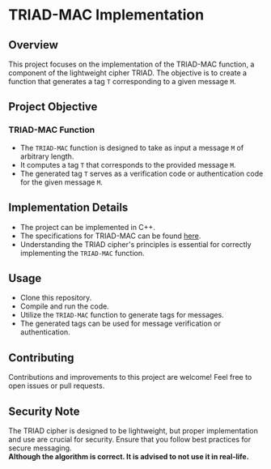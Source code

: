 # TRIAD-MAC Implementation

## Overview

This project focuses on the implementation of the TRIAD-MAC function, a component of the lightweight cipher TRIAD. The objective is to create a function that generates a tag `T` corresponding to a given message `M`.

## Project Objective

### TRIAD-MAC Function

- The `TRIAD-MAC` function is designed to take as input a message `M` of arbitrary length.
- It computes a tag `T` that corresponds to the provided message `M`.
- The generated tag `T` serves as a verification code or authentication code for the given message `M`.

## Implementation Details

- The project can be implemented in C++.
- The specifications for TRIAD-MAC can be found [here](https://csrc.nist.gov/CSRC/media/Projects/Lightweight-Cryptography/documents/round-1/spec-doc/TRIAD-spec.pdf).
- Understanding the TRIAD cipher's principles is essential for correctly implementing the `TRIAD-MAC` function.

## Usage

- Clone this repository.
- Compile and run the code.
- Utilize the `TRIAD-MAC` function to generate tags for messages.
- The generated tags can be used for message verification or authentication.

## Contributing

Contributions and improvements to this project are welcome! Feel free to open issues or pull requests.

## Security Note

The TRIAD cipher is designed to be lightweight, but proper implementation and use are crucial for security. Ensure that you follow best practices for secure messaging.<br>
**Although the algorithm is correct. It is advised to not use it in real-life.**
